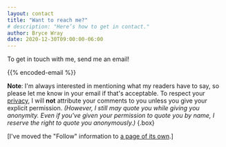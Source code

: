 ```yaml
---
layout: contact
title: "Want to reach me?"
# description: "Here’s how to get in contact."
author: Bryce Wray
date: 2020-12-30T09:00:00-06:00
---
```


To get in touch with me, send me an email!

{{% encoded-email %}}

**Note**: I'm always interested in mentioning what my readers have to say, so please let me know in your email if that's acceptable. To respect your [privacy](/privacy/), I will **not** attribute your comments to you unless you give your explicit permission. *(However, I still may quote you while giving you anonymity. Even if you've given your permission to quote you by name, I reserve the right to quote you anonymously.)*
{.box}

[I've moved the "Follow" information to [a page of its own](/follow/).]
